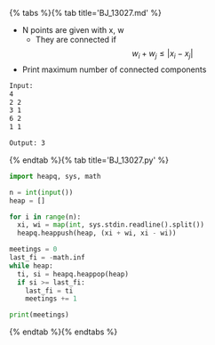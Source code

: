 {% tabs %}{% tab title='BJ_13027.md' %}

* N points are given with x, w
  * They are connected if $$ w_i + w_j ≤ | x_i - x_j | $$
* Print maximum number of connected components

```txt
Input:
4
2 2
3 1
6 2
1 1

Output: 3
```

{% endtab %}{% tab title='BJ_13027.py' %}

```py
import heapq, sys, math

n = int(input())
heap = []

for i in range(n):
  xi, wi = map(int, sys.stdin.readline().split())
  heapq.heappush(heap, (xi + wi, xi - wi))

meetings = 0
last_fi = -math.inf
while heap:
  ti, si = heapq.heappop(heap)
  if si >= last_fi:
    last_fi = ti
    meetings += 1

print(meetings)
```

{% endtab %}{% endtabs %}
